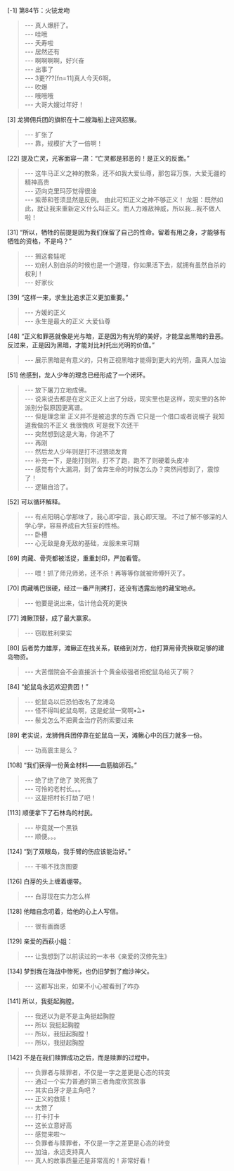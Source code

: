 
[-1] 第84节：火铳龙吻
>--- 真人爆肝了。<br>
>--- 哇哦<br>
>--- 夭寿啦<br>
>--- 居然还有<br>
>--- 啊啊啊啊，好兴奋<br>
>--- 出事了<br>
>--- 3更???[fn=11]真人今天6啊。<br>
>--- 吹爆<br>
>--- 哦哦哦<br>
>--- 大哥大嫂过年好！<br>

[3] 龙狮佣兵团的旗帜在十二艘海船上迎风招展。
>--- 扩张了<br>
>--- 靠，规模扩大了一倍啊！<br>

[22] 提及亡灵，光客面容一肃：“亡灵都是邪恶的！是正义的反面。”
>--- 这牛马正义之神的教条，还不如我大爱仙尊，那包容万族，大爱无疆的精神高贵<br>
>--- 迈向克里玛莎觉得很淦<br>
>--- 紫蒂和苍须显然是反例。
由此可知正义之神不够正义！
龙服：既然如此，就让我来重新定义什么叫正义。而人力难敌神威，所以我…我不做人啦！<br>

[31] “所以，牺牲的前提是因为我们保留了自己的性命。留着有用之身，才能够有牺牲的资格，不是吗？”
>--- 搁这套娃呢<br>
>--- 劝别人别自杀的时候也是一个道理，你如果活下去，就拥有虽然自杀的权利！<br>
>--- 好家伙<br>

[39] “这样一来，求生比追求正义更加重要。”
>--- 方媛的正义<br>
>--- 永生是最大的正义   大爱仙尊<br>

[48] “正义和罪恶就像是光与暗，正是因为有光明的美好，才能显出黑暗的丑恶。反过来，正是因为黑暗，才能对比衬托出光明的价值。”
>--- 展示黑暗是有意义的，只有正视黑暗才能得到更大的光明，蛊真人加油<br>

[51] 他感到，龙人少年的理念已经形成了一个闭环。
>--- 放下屠刀立地成佛。<br>
>--- 说来说去都是在定义正义上出了分歧，现实里也是这样，现实里的各种派别分裂原因更离谱。<br>
>--- 但是理念里 正义并不是被追求的东西 它只是一个借口或者说幌子 我知道我做的不正义 我很愧疚 可是我下次还干<br>
>--- 突然想到这是大海，你追不了<br>
>--- 再刚<br>
>--- 然后龙人少年则是打不过猥琐发育<br>
>--- 补充一下，是能打则刚，打不了跑，跑不了则硬着头皮冲<br>
>--- 感觉有个大漏洞，到了舍弃生命的时候怎么办？突然间想到了，震惊了！<br>
>--- 逻辑自洽了。<br>

[52] 可以循环解释。
>--- 有点阳明心学那味了，我心即宇宙，我心即天理。
不过了解不够深的人学心学，容易养成自大狂妄的性格。<br>
>--- 卧槽<br>
>--- 心无敌是身无敌的基础，龙服未来可期<br>

[69] 肉藏、骨壳都被活捉，重重封印，严加看管。
>--- 喂！抓了师兄师弟，还不杀！再等等你就被师傅歼灭了。<br>

[70] 肉藏嘴巴很硬，经过一番严刑拷打，还没有透露出他的藏宝地点。
>--- 他要是说出来，估计他会死的更快<br>

[77] 滩鳅顶替，成了最大赢家。
>--- 窃取胜利果实<br>

[80] 后者势力雄厚，滩鳅正在找关系，联络到对方，他打算用骨壳换取足够的建岛物资。
>--- 大苦僧院会不会直接派十个黄金级强者把蛇鼠岛给灭了啊？<br>

[84] “蛇鼠岛永远欢迎贵团！”
>--- 蛇鼠岛以后恐怕改名了龙滩岛<br>
>--- 怪不得叫蛇鼠岛啊，这是蛇鼠一窝啊•᷄ࡇ•᷅<br>
>--- 鬃戈怎么不把黄金治疗药剂索要过来<br>

[89] 老实说，龙狮佣兵团停靠在蛇鼠岛一天，滩鳅心中的压力就多一份。
>--- 功高震主是么？<br>

[108] “我们获得一份黄金材料——血筋脑卵石。”
>--- 绝了绝了绝了  笑死我了<br>
>--- 可怜的老村长。。。<br>
>--- 这是把村长打劫了吧！<br>

[113] 顺便拿下了石林岛的村民。
>--- 毕竟就一个黑铁<br>
>--- 顺便。。。<br>

[124] “到了双眼岛，我手臂的伤应该能治好。”
>--- 干嘛不找贪图要<br>

[126] 白芽的头上缠着绷带。
>--- 白芽现在实力怎么样<br>

[128] 他暗自念叨着，给他的心上人写信。
>--- 很有画面感<br>

[129] 亲爱的西萩小姐：
>--- 让我想到了以前读过的一本书《亲爱的汉修先生》<br>

[134] 梦到我在海战中惨死，也仍旧梦到了痂沙神父。
>--- 这都写出来，如果不小心被看到了咋办<br>

[141] 所以，我挺起胸膛。
>--- 我还以为是不是主角挺起胸膛<br>
>--- 所以  我挺起胸膛<br>
>--- 所以，我挺起胸膛！<br>
>--- 所以，我挺起胸膛<br>

[142] 不是在我们赎罪成功之后，而是赎罪的过程中。
>--- 负罪者与赎罪者，不仅是一字之差更是心态的转变<br>
>--- 通过一个实力普通的第三者角度欣赏故事<br>
>--- 其实白牙才是主角吧？<br>
>--- 正义的救赎！<br>
>--- 太赞了<br>
>--- 打卡打卡<br>
>--- 这长立意好高<br>
>--- 感觉来啦～<br>
>--- 负罪者与赎罪者，不仅是一字之差更是心态的转变<br>
>--- 加油，永远支持真人<br>
>--- 真人的故事质量还是非常高的！非常好看！<br>
